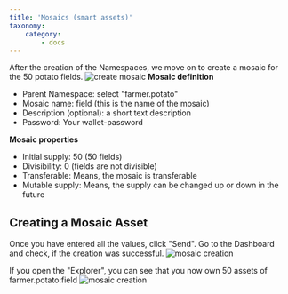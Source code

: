 ```yaml
---
title: 'Mosaics (smart assets)'
taxonomy:
    category:
        - docs
---
```



After the creation of the Namespaces, we move on to create a mosaic for the 50 potato fields.
![create mosaic](http://imgur.com/Vx7prpZ.png)
**Mosaic definition**
- Parent Namespace: select "farmer.potato"
- Mosaic name: field (this is the name of the mosaic)
- Description (optional): a short text description 
- Password: Your wallet-password

**Mosaic properties**
- Initial supply: 50 (50 fields)
- Divisibility: 0 (fields are not divisible)
- Transferable: Means, the mosaic is transferable
- Mutable supply: Means, the supply can be changed up or down in the future

## Creating a Mosaic Asset

Once you have entered all the values, click "Send". Go to the Dashboard and check, if the creation was successful.
![mosaic creation](http://imgur.com/cty3uGG.png)

If you open the "Explorer", you can see that you now own 50 assets of farmer.potato:field
![mosaic creation](http://imgur.com/nRAcMZ2.png)
